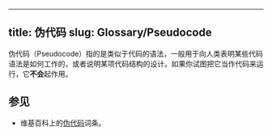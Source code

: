 
---
title: 伪代码
slug: Glossary/Pseudocode
---

伪代码（Pseudocode）指的是类似于代码的语法，一般用于向人类表明某些代码语法是如何工作的，或者说明某项代码结构的设计。如果你试图把它当作代码来运行，它**不会**起作用。

## 参见

- 维基百科上的[伪代码](https://zh.wikipedia.org/wiki/伪代码)词条。
